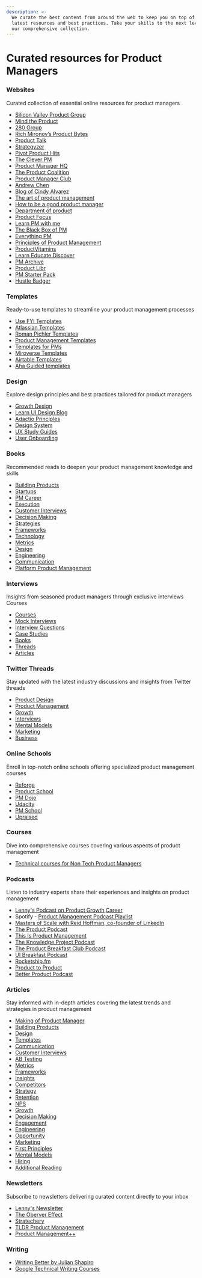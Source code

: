```yaml
---
description: >-
  We curate the best content from around the web to keep you on top of the
  latest resources and best practices. Take your skills to the next level with
  our comprehensive collection.
---
```


# Curated resources for Product Managers

### Websites

Curated collection of essential online resources for product managers

* [Silicon Valley Product Group](https://svpg.com/)
* [Mind the Product](https://www.mindtheproduct.com/)
* [280 Group](https://280group.com/)
* [Rich Mironov’s Product Bytes](https://www.mironov.com/)
* [Product Talk](https://www.producttalk.org/)
* [Strategyzer](http://blog.strategyzer.com/)
* [Pivot Product Hits](https://pivotservices.curated.co/)
* [The Clever PM](http://www.cleverpm.com/)
* [Product Manager HQ](https://producthq.org/)
* [The Product Coalition](https://productcoalition.com/)
* [Product Manager Club](http://www.productmanagerclub.com/)
* [Andrew Chen](http://andrewchen.co/)
* [Blog of Cindy Alvarez](https://www.cindyalvarez.com/)
* [The art of product management](https://pmblog.quora.com)
* [How to be a good product manager](https://www.goodproductmanager.com/)
* [Department of product](https://www.departmentofproduct.com/)
* [Product Focus](https://www.productfocus.com/blog/)
* [Learn PM with me](https://www.learnpmwith.me)
* [The Black Box of PM](https://blackboxofpm.com/)
* [Everything PM](http://everything.pm/)
* [Principles of Product Management](https://www.principles.pm/)
* [ProductVitamins](https://productvitamins.io/)
* [Learn Educate Discover](https://www.learneducatediscover.com/)
* [PM Archive](https://fictivekin.github.io/pmarchive-jekyll/)
* [Product Libr](https://www.productmanager.co.in/)
* [PM Starter Pack](https://pmstarterpack.com/)
* [Hustle Badger](https://www.hustlebadger.com/)

### Templates

Ready-to-use templates to streamline your product management processes

* [Use FYI Templates](https://usefyi.com/templates/product-management-templates/)
* [Atlassian Templates](https://www.atlassian.com/software/confluence/templates/categories/product-management)
* [Roman Pichler Templates](https://www.romanpichler.com/tools/)
* [Product Management Templates](https://productschool.com/resources/templates)
* [Templates for PMs](https://coda.io/gallery/product)
* [Miroverse Templates](https://miro.com/miroverse/product-management/)
* [Airtable Templates](https://www.airtable.com/templates/product-design-and-ux)
* [Aha Guided templates](https://www.aha.io/roadmapping/guide/product-templates)

### Design

Explore design principles and best practices tailored for product managers

* [Growth Design](https://growth.design)
* [Learn UI Design Blog](https://learnui.design/blog/)
* [Adactio Principles](https://principles.adactio.com/)
* [Design System](https://thedesignsystem.guide/)
* [UX Study Guides](https://www.nngroup.com/topic/study-guide/)
* [User Onboarding](https://www.useronboard.com/)

### Books

Recommended reads to deepen your product management knowledge and skills

* [Building Products](books/#building-products)
* [Startups](books/#startups)
* [PM Career](books/#pm-career)
* [Execution](books/#execution)
* [Customer Interviews](books/#customer-interviews)
* [Decision Making](books/#decision-making)
* [Strategies](books/#strategies)
* [Frameworks](books/#frameworks)
* [Technology](books/#technology)
* [Metrics](books/#metrics)
* [Design](books/#design)
* [Engineering](books/#engineering)
* [Communication](books/#communication)
* [Platform Product Management](books/#platform-product-management)

### Interviews

Insights from seasoned product managers through exclusive interviews Courses

* [Courses](interviews/#courses)
* [Mock Interviews](interviews/#mock-interviews)
* [Interview Questions](interviews/#interview-questions)
* [Case Studies](interviews/#case-studies)
* [Books](interviews/#books)
* [Threads](interviews/#threads)
* [Articles](interviews/#articles)

### Twitter Threads

Stay updated with the latest industry discussions and insights from Twitter threads

* [Product Design](threads/#product-design)
* [Product Management](threads/#product-management)
* [Growth](threads/#growth)
* [Interviews](threads/#interviews)
* [Mental Models](threads/#mental-models)
* [Marketing](threads/#marketing)
* [Business](threads/#business)

### Online Schools

Enroll in top-notch online schools offering specialized product management courses

* [Reforge](https://www.reforge.com/)
* [Product School](https://www.productschool.com)
* [PM Dojo](https://www.pmdojo.me/)
* [Udacity](https://www.udacity.com/course/product-manager-nanodegree--nd036)
* [PM School](https://pmschool.io)
* [Upraised](https://www.upraised.co/)

### Courses

Dive into comprehensive courses covering various aspects of product management

* [Technical courses for Non Tech Product Managers](https://nondevelopers.co/)

### Podcasts

Listen to industry experts share their experiences and insights on product management

* [Lenny's Podcast on Product,Growth,Career](https://www.lennysnewsletter.com/podcast)
* Spotify - [Product Management Podcast Playlist](https://open.spotify.com/playlist/2Th6yrQE0HG30Q9jxHhohq?si=50a0f262822d4ab0)
* [Masters of Scale with Reid Hoffman, co-founder of LinkedIn](https://mastersofscale.com/)
* [The Product Podcast](https://www.productschool.com/product-podcast/)
* [This Is Product Management](https://www.thisisproductmanagement.com/)
* [The Knowledge Project Podcast](https://fs.blog/knowledge-project/)
* [The Product Breakfast Club Podcast](https://www.productbreakfastclub.com/)
* [UI Breakfast Podcast](https://uibreakfast.com/category/podcast/)
* [Rocketship.fm](https://rocketship.fm/)
* [Product to Product](https://roadmunk.com/product-to-product-podcast)
* [Better Product Podcast](https://betterproduct.community/podcasts/)

### Articles

Stay informed with in-depth articles covering the latest trends and strategies in product management

* [Making of Product Manager](articles/#making-of-product-manager)
* [Building Products](articles/#building-products)
* [Design](articles/#design)
* [Templates](articles/#templates)
* [Communication](articles/#communication)
* [Customer Interviews](articles/#customer-interviews)
* [AB Testing](articles/#ab-testing)
* [Metrics](articles/#metrics)
* [Frameworks](articles/#frameworks)
* [Insights](articles/#insights)
* [Competitors](articles/#competitors)
* [Strategy](articles/#strategy)
* [Retention](articles/#retention)
* [NPS](articles/#nps)
* [Growth](articles/#growth)
* [Decision Making](articles/#decision-making)
* [Engagement](articles/#engagement)
* [Engineering](articles/#engineering)
* [Opportunity](articles/#opportunity)
* [Marketing](articles/#marketing)
* [First Principles](articles/#first-principles)
* [Mental Models](articles/#mental-models)
* [Hiring](articles/#hiring)
* [Additional Reading](articles/#additional-reading)

### Newsletters

Subscribe to newsletters delivering curated content directly to your inbox

* [Lenny's Newsletter](https://www.lennysnewsletter.com/)
* [The Oberver Effect](https://www.theobservereffect.org/)
* [Stratechery](https://stratechery.com/)
* [TLDR Product Management](https://tldr.tech/product)
* [Product Management++](https://turnaround.substack.com/p/product-management-)

### Writing

* [Writing Better by Julian Shapiro](https://www.julian.com/guide/write/intro)
* [Google Technical Writing Courses](https://developers.google.com/tech-writing)
